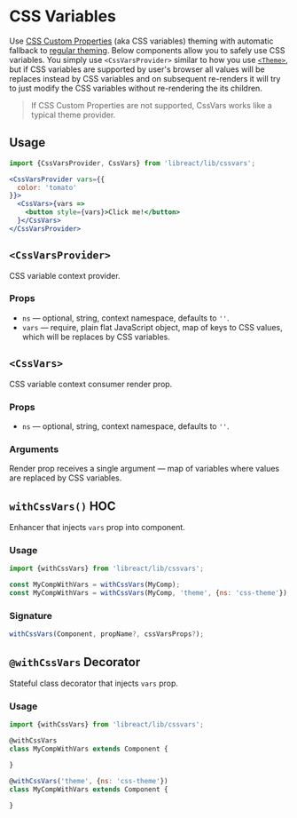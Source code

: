 # CSS Variables

Use [CSS Custom Properties](https://developer.mozilla.org/en-US/docs/Web/CSS/--*) (aka CSS variables) theming with automatic fallback
to [regular theming](./theme.md). Below components allow you to safely use CSS variables. You simply use `<CssVarsProvider>` similar
to how you use [`<Theme>`](./theme.me#theme), but if CSS variables are supported by user's browser all values will be replaces instead
by CSS variables and on subsequent re-renders it will try to just modify the CSS variables without re-rendering the its children.

> If CSS Custom Properties are not supported, CssVars works like a typical theme provider.

## Usage

```jsx
import {CssVarsProvider, CssVars} from 'libreact/lib/cssvars';

<CssVarsProvider vars={{
  color: 'tomato'
}}>
  <CssVars>{vars =>
    <button style={vars}>Click me!</button>
  }</CssVars>
</CssVarsProvider>
```


## `<CssVarsProvider>`

CSS variable context provider.

### Props

  - `ns` &mdash; optional, string, context namespace, defaults to `''`.
  - `vars` &mdash; require, plain flat JavaScript object, map of keys to CSS values, which will be replaces by CSS variables.


## `<CssVars>`

CSS variable context consumer render prop.

### Props

  - `ns` &mdash; optional, string, context namespace, defaults to `''`.

### Arguments

Render prop receives a single argument &mdash; map of variables where values are replaced by CSS variables.


## `withCssVars()` HOC

Enhancer that injects `vars` prop into component.

### Usage

```js
import {withCssVars} from 'libreact/lib/cssvars';

const MyCompWithVars = withCssVars(MyComp);
const MyCompWithVars = withCssVars(MyComp, 'theme', {ns: 'css-theme'});
```

### Signature

```js
withCssVars(Component, propName?, cssVarsProps?);
```


## `@withCssVars` Decorator

Stateful class decorator that injects `vars` prop.

### Usage

```js
import {withCssVars} from 'libreact/lib/cssvars';

@withCssVars
class MyCompWithVars extends Component {

}

@withCssVars('theme', {ns: 'css-theme'})
class MyCompWithVars extends Component {

}
```
